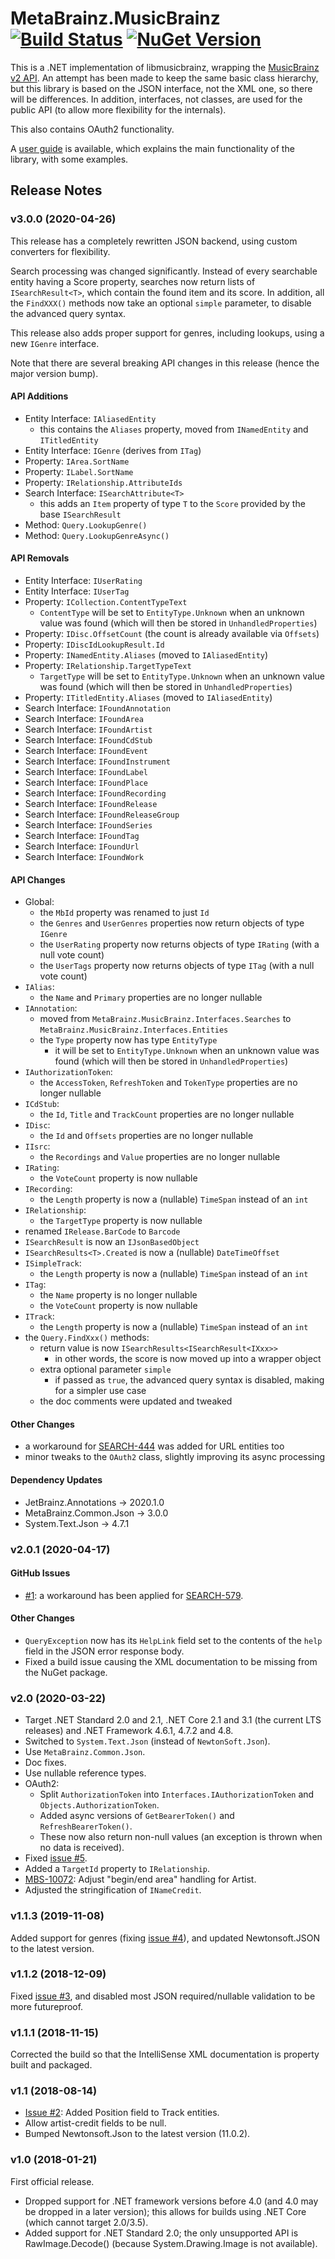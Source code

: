 # MetaBrainz.MusicBrainz [![Build Status](https://img.shields.io/appveyor/build/zastai/metabrainz-musicbrainz)](https://ci.appveyor.com/project/Zastai/metabrainz-musicbrainz) [![NuGet Version](https://img.shields.io/nuget/v/MetaBrainz.MusicBrainz)](https://www.nuget.org/packages/MetaBrainz.MusicBrainz)

This is a .NET implementation of libmusicbrainz, wrapping the
[MusicBrainz v2 API](https://musicbrainz.org/doc/Development/XML_Web_Service/Version_2).
An attempt has been made to keep the same basic class hierarchy, but this library is based on the JSON interface, not the XML one,
so there will be differences.
In addition, interfaces, not classes, are used for the public API (to allow more flexibility for the internals).

This also contains OAuth2 functionality.

A [user guide](UserGuide.md) is available, which explains the main functionality of the library, with some examples.

## Release Notes

### v3.0.0 (2020-04-26)

This release has a completely rewritten JSON backend, using custom converters for flexibility.

Search processing was changed significantly. Instead of every searchable entity having a Score property, searches now return lists
of `ISearchResult<T>`, which contain the found item and its score. In addition, all the `FindXXX()` methods now take an optional
`simple` parameter, to disable the advanced query syntax.

This release also adds proper support for genres, including lookups, using a new `IGenre` interface.

Note that there are several breaking API changes in this release (hence the major version bump).

#### API Additions

- Entity Interface: `IAliasedEntity`
  - this contains the `Aliases` property, moved from `INamedEntity` and `ITitledEntity`
- Entity Interface: `IGenre` (derives from `ITag`)
- Property: `IArea.SortName`
- Property: `ILabel.SortName`
- Property: `IRelationship.AttributeIds`
- Search Interface: `ISearchAttribute<T>`
  - this adds an `Item` property of type `T` to the `Score` provided by the base `ISearchResult`
- Method: `Query.LookupGenre()`
- Method: `Query.LookupGenreAsync()`

#### API Removals

- Entity Interface: `IUserRating`
- Entity Interface: `IUserTag`
- Property: `ICollection.ContentTypeText`
  - `ContentType` will be set to `EntityType.Unknown` when an unknown value was found (which will then be stored in
    `UnhandledProperties`)
- Property: `IDisc.OffsetCount` (the count is already available via `Offsets`)
- Property: `IDiscIdLookupResult.Id`
- Property: `INamedEntity.Aliases` (moved to `IAliasedEntity`)
- Property: `IRelationship.TargetTypeText`
  - `TargetType` will be set to `EntityType.Unknown` when an unknown value was found (which will then be stored in
    `UnhandledProperties`)
- Property: `ITitledEntity.Aliases` (moved to `IAliasedEntity`)
- Search Interface: `IFoundAnnotation`
- Search Interface: `IFoundArea`
- Search Interface: `IFoundArtist`
- Search Interface: `IFoundCdStub`
- Search Interface: `IFoundEvent`
- Search Interface: `IFoundInstrument`
- Search Interface: `IFoundLabel`
- Search Interface: `IFoundPlace`
- Search Interface: `IFoundRecording`
- Search Interface: `IFoundRelease`
- Search Interface: `IFoundReleaseGroup`
- Search Interface: `IFoundSeries`
- Search Interface: `IFoundTag`
- Search Interface: `IFoundUrl`
- Search Interface: `IFoundWork`

#### API Changes

- Global:
  - the `MbId` property was renamed to just `Id`
  - the `Genres` and `UserGenres` properties now return objects of type `IGenre`
  - the `UserRating` property now returns objects of type `IRating` (with a null vote count)
  - the `UserTags` property now returns objects of type `ITag` (with a null vote count)
- `IAlias`:
  - the `Name` and `Primary` properties are no longer nullable
- `IAnnotation`:
  - moved from `MetaBrainz.MusicBrainz.Interfaces.Searches` to `MetaBrainz.MusicBrainz.Interfaces.Entities`
  - the `Type` property now has type `EntityType`
    - it will be set to `EntityType.Unknown` when an unknown value was found (which will then be stored in `UnhandledProperties`)
- `IAuthorizationToken`:
  - the `AccessToken`, `RefreshToken` and `TokenType` properties are no longer nullable
- `ICdStub`:
  - the `Id`, `Title` and `TrackCount` properties are no longer nullable
- `IDisc`:
  - the `Id` and `Offsets` properties are no longer nullable
- `IIsrc`:
  - the `Recordings` and `Value` properties are no longer nullable
- `IRating`:
  - the `VoteCount` property is now nullable
- `IRecording`:
  - the `Length` property is now a (nullable) `TimeSpan` instead of an `int`
- `IRelationship`:
  - the `TargetType` property is now nullable
- renamed `IRelease.BarCode` to `Barcode`
- `ISearchResult` is now an `IJsonBasedObject`
- `ISearchResults<T>.Created` is now a (nullable) `DateTimeOffset`
- `ISimpleTrack`:
  - the `Length` property is now a (nullable) `TimeSpan` instead of an `int`
- `ITag`:
  - the `Name` property is no longer nullable
  - the `VoteCount` property is now nullable
- `ITrack`:
  - the `Length` property is now a (nullable) `TimeSpan` instead of an `int`
- the `Query.FindXxx()` methods:
  - return value is now `ISearchResults<ISearchResult<IXxx>>`
    - in other words, the score is now moved up into a wrapper object
  - extra optional parameter `simple`
    - if passed as `true`, the advanced query syntax is disabled, making for a simpler use case
  - the doc comments were updated and tweaked

#### Other Changes

- a workaround for [SEARCH-444](https://tickets.metabrainz.org/browse/SEARCH-444) was added for URL entities too
- minor tweaks to the `OAuth2` class, slightly improving its async processing

#### Dependency Updates

- JetBrainz.Annotations → 2020.1.0
- MetaBrainz.Common.Json → 3.0.0
- System.Text.Json → 4.7.1


### v2.0.1 (2020-04-17)

#### GitHub Issues

- [#1](https://github.com/Zastai/MetaBrainz.MusicBrainz/issues/1): a workaround has been applied for
  [SEARCH-579](https://tickets.metabrainz.org/browse/SEARCH-579).

#### Other Changes

- `QueryException` now has its `HelpLink` field set to the contents of the `help` field in the JSON error response body.
- Fixed a build issue causing the XML documentation to be missing from the NuGet package.


### v2.0 (2020-03-22)

- Target .NET Standard 2.0 and 2.1, .NET Core 2.1 and 3.1 (the current LTS releases) and .NET Framework 4.6.1, 4.7.2 and 4.8.
- Switched to `System.Text.Json` (instead of `NewtonSoft.Json`).
- Use `MetaBrainz.Common.Json`.
- Doc fixes.
- Use nullable reference types.
- OAuth2:
  - Split `AuthorizationToken` into `Interfaces.IAuthorizationToken` and `Objects.AuthorizationToken`.
  - Added async versions of `GetBearerToken()` and `RefreshBearerToken()`.
  - These now also return non-null values (an exception is thrown when no data is received).
- Fixed [issue #5](https://github.com/Zastai/MusicBrainz/issues/5).
- Added a `TargetId` property to `IRelationship`.
- [MBS-10072](https://tickets.metabrainz.org/browse/MBS-10072): Adjust "begin/end area" handling for Artist.
- Adjusted the stringification of `INameCredit`.

### v1.1.3 (2019-11-08)

Added support for genres (fixing [issue #4](https://github.com/Zastai/MusicBrainz/issues/4)), and updated Newtonsoft.JSON to the
latest version.

### v1.1.2 (2018-12-09)

Fixed [issue #3](https://github.com/Zastai/MusicBrainz/issues/3), and disabled most JSON required/nullable validation to be more
futureproof.

### v1.1.1 (2018-11-15)

Corrected the build so that the IntelliSense XML documentation is property built and packaged.

### v1.1 (2018-08-14)

- [Issue #2](https://github.com/Zastai/MusicBrainz/issues/2): Added Position field to Track entities.
- Allow artist-credit fields to be null.
- Bumped Newtonsoft.Json to the latest version (11.0.2).

### v1.0 (2018-01-21)

First official release.

- Dropped support for .NET framework versions before 4.0 (and 4.0 may be dropped in a later version); this allows for builds using
  .NET Core (which cannot target 2.0/3.5).
- Added support for .NET Standard 2.0; the only unsupported API is RawImage.Decode() (because System.Drawing.Image is not
  available).
